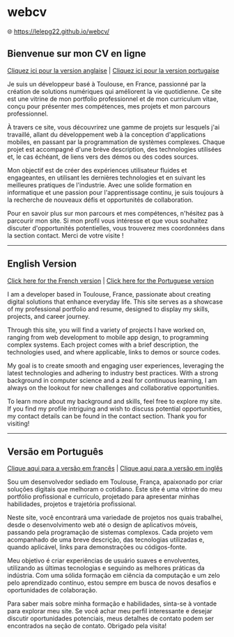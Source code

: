 # webcv
🌐 https://lelepg22.github.io/webcv/

## Bienvenue sur mon CV en ligne

[Cliquez ici pour la version anglaise](#english-version) | [Cliquez ici pour la version portugaise](#versão-em-português)

Je suis un développeur basé à Toulouse, en France, passionné par la création de solutions numériques qui améliorent la vie quotidienne. Ce site est une vitrine de mon portfolio professionnel et de mon curriculum vitae, conçu pour présenter mes compétences, mes projets et mon parcours professionnel.

À travers ce site, vous découvrirez une gamme de projets sur lesquels j'ai travaillé, allant du développement web à la conception d'applications mobiles, en passant par la programmation de systèmes complexes. Chaque projet est accompagné d'une brève description, des technologies utilisées et, le cas échéant, de liens vers des démos ou des codes sources.

Mon objectif est de créer des expériences utilisateur fluides et engageantes, en utilisant les dernières technologies et en suivant les meilleures pratiques de l'industrie. Avec une solide formation en informatique et une passion pour l'apprentissage continu, je suis toujours à la recherche de nouveaux défis et opportunités de collaboration.

Pour en savoir plus sur mon parcours et mes compétences, n'hésitez pas à parcourir mon site. Si mon profil vous intéresse et que vous souhaitez discuter d'opportunités potentielles, vous trouverez mes coordonnées dans la section contact. Merci de votre visite !

---

## English Version

[Click here for the French version](#bienvenue-sur-mon-cv-en-ligne) | [Click here for the Portuguese version](#versão-em-português)

I am a developer based in Toulouse, France, passionate about creating digital solutions that enhance everyday life. This site serves as a showcase of my professional portfolio and resume, designed to display my skills, projects, and career journey.

Through this site, you will find a variety of projects I have worked on, ranging from web development to mobile app design, to programming complex systems. Each project comes with a brief description, the technologies used, and where applicable, links to demos or source codes.

My goal is to create smooth and engaging user experiences, leveraging the latest technologies and adhering to industry best practices. With a strong background in computer science and a zeal for continuous learning, I am always on the lookout for new challenges and collaborative opportunities.

To learn more about my background and skills, feel free to explore my site. If you find my profile intriguing and wish to discuss potential opportunities, my contact details can be found in the contact section. Thank you for visiting!

---

## Versão em Português

[Clique aqui para a versão em francês](#bienvenue-sur-mon-cv-en-ligne) | [Clique aqui para a versão em inglês](#english-version)

Sou um desenvolvedor sediado em Toulouse, França, apaixonado por criar soluções digitais que melhoram o cotidiano. Este site é uma vitrine do meu portfólio profissional e currículo, projetado para apresentar minhas habilidades, projetos e trajetória profissional.

Neste site, você encontrará uma variedade de projetos nos quais trabalhei, desde o desenvolvimento web até o design de aplicativos móveis, passando pela programação de sistemas complexos. Cada projeto vem acompanhado de uma breve descrição, das tecnologias utilizadas e, quando aplicável, links para demonstrações ou códigos-fonte.

Meu objetivo é criar experiências de usuário suaves e envolventes, utilizando as últimas tecnologias e seguindo as melhores práticas da indústria. Com uma sólida formação em ciência da computação e um zelo pelo aprendizado contínuo, estou sempre em busca de novos desafios e oportunidades de colaboração.

Para saber mais sobre minha formação e habilidades, sinta-se à vontade para explorar meu site. Se você achar meu perfil interessante e desejar discutir oportunidades potenciais, meus detalhes de contato podem ser encontrados na seção de contato. Obrigado pela visita!
